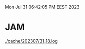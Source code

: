 Mon Jul 31 06:42:05 PM EEST 2023
# JAM
<a href='./cache/202307/31_18.log'>./cache/202307/31_18.log</a>
